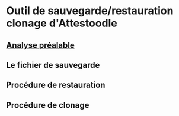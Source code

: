 # Outil de sauvegarde/restauration clonage d'Attestoodle #

## [Analyse préalable](analyse)

## Le fichier de sauvegarde ##
## Procédure de restauration ##
## Procédure de clonage ##
